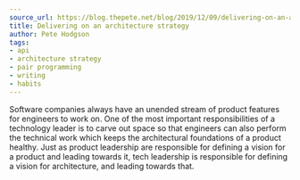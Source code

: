 ```yaml
---
source_url: https://blog.thepete.net/blog/2019/12/09/delivering-on-an-architecture-strategy/
title: Delivering on an architecture strategy
author: Pete Hodgson
tags:
- api
- architecture strategy
- pair programming
- writing
- habits
---
```


Software companies always have an unended stream of product features for engineers to work on. One of the most important responsibilities of a technology leader is to carve out space so that engineers can also perform the technical work which keeps the architectural foundations of a product healthy. Just as product leadership are responsible for defining a vision for a product and leading towards it, tech leadership is responsible for defining a vision for architecture, and leading towards that.

